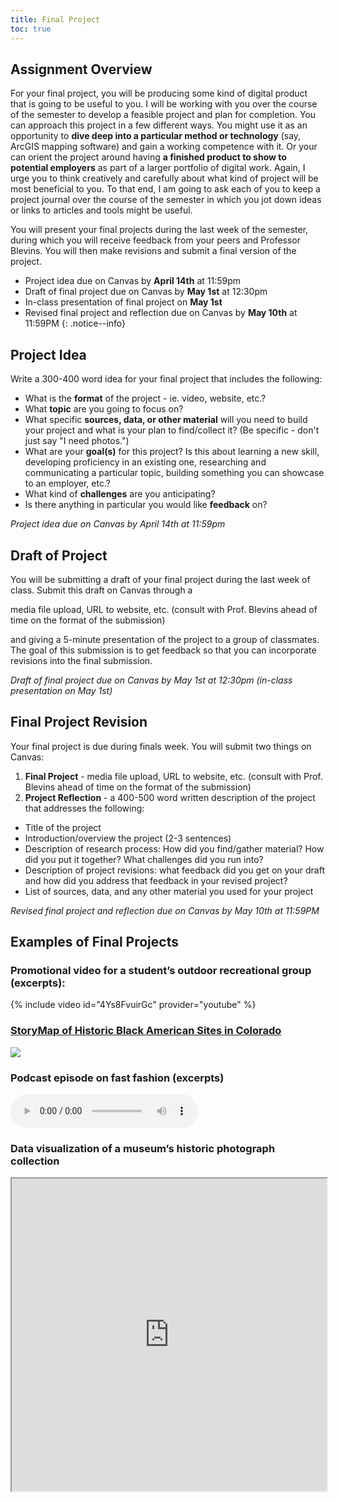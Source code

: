 ```yaml
---
title: Final Project
toc: true
---
```


## Assignment Overview

For your final project, you will be producing some kind of digital product that is going to be useful to you. I will be working with you over the course of the semester to develop a feasible project and plan for completion. You can approach this project in a few different ways. You might use it as an opportunity to **dive deep into a particular method or technology** (say, ArcGIS mapping software) and gain a working competence with it. Or your can orient the project around having **a finished product to show to potential employers** as part of a larger portfolio of digital work. Again, I urge you to think creatively and carefully about what kind of project will be most beneficial to you. To that end, I am going to ask each of you to keep a project journal over the course of the semester in which you jot down ideas or links to articles and tools might be useful.

You will present your final projects during the last week of the semester, during which you will receive feedback from your peers and Professor Blevins. You will then make revisions and submit a final version of the project.

* Project idea due on Canvas by **April 14th** at 11:59pm
* Draft of final project due on Canvas by **May 1st** at 12:30pm
* In-class presentation of final project on **May 1st**
* Revised final project and reflection due on Canvas by **May 10th** at 11:59PM
{: .notice--info}

## Project Idea

Write a 300-400 word idea for your final project that includes the following:

- What is the **format** of the project - ie. video, website, etc.?
- What **topic** are you going to focus on? 
- What specific **sources, data, or other material** will you need to build your project and what is your plan to find/collect it? (Be specific - don't just say "I need photos.")
- What are your **goal(s)** for this project? Is this about learning a new skill, developing proficiency in an existing one, researching and communicating a particular topic, building something you can showcase to an employer, etc.?
- What kind of **challenges** are you anticipating? 
- Is there anything in particular you would like **feedback** on?

*Project idea due on Canvas by April 14th at 11:59pm*

## Draft of Project

You will be submitting a draft of your final project during the last week of class. Submit this draft on Canvas through a 

media file upload, URL to website, etc. (consult with Prof. Blevins ahead of time on the format of the submission)

 and giving a 5-minute presentation of the project to a group of classmates. The goal of this submission is to get feedback so that you can incorporate revisions into the final submission.

*Draft of final project due on Canvas by May 1st at 12:30pm (in-class presentation on May 1st)*

## Final Project Revision

Your final project is due during finals week. You will submit two things on Canvas:

1. **Final Project** - media file upload, URL to website, etc. (consult with Prof. Blevins ahead of time on the format of the submission)
2. **Project Reflection** - a 400-500 word written description of the project that addresses the following:

- Title of the project
- Introduction/overview the project (2-3 sentences)
- Description of research process: How did you find/gather material? How did you put it together? What challenges did you run into?
- Description of project revisions: what feedback did you get on your draft and how did you address that feedback in your revised project?
- List of sources, data, and any other material you used for your project

*Revised final project and reflection due on Canvas by May 10th at 11:59PM*

## Examples of Final Projects

### Promotional video for a student’s outdoor recreational group (excerpts):

{% include video id="4Ys8FvuirGc" provider="youtube" %}

### [StoryMap of Historic Black American Sites in Colorado](https://storymaps.arcgis.com/stories/9476aa8de04c4df0abfd7b535dd780a6)

![]({{site.baseurl}}/assets/other/storymap-excerpts.gif)

### Podcast episode on fast fashion (excerpts)

[]({{site.baseurl}}/assets/other/podcast-excerpts.mp3)

<audio controls>
  <source src="https://cblevins.github.io/sp23-dig-stud/assets/other/podcast-excerpts.mp3">
</audio>

### Data visualization of a museum’s historic photograph collection

<iframe width="100%" height=500 src="https://public.tableau.com/views/LongmontMuseumGeolocatedPhotoCollection/Dashboard1?:showVizHome=no&:embed=true"></iframe>